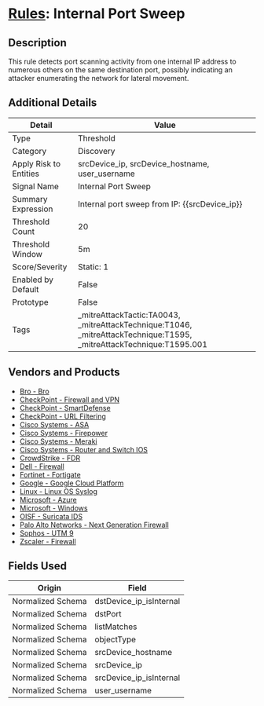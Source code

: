 # [Rules](README.md): Internal Port Sweep

## Description
This rule detects port scanning activity from one internal IP address to numerous others on the same destination port, possibly indicating an attacker enumerating the network for lateral movement.

## Additional Details
|Detail|Value|
|----|----|
|Type|Threshold|
|Category|Discovery|
|Apply Risk to Entities|srcDevice_ip, srcDevice_hostname, user_username|
|Signal Name|Internal Port Sweep|
|Summary Expression|Internal port sweep from IP: {{srcDevice_ip}}|
|Threshold Count|20|
|Threshold Window|5m|
|Score/Severity|Static: 1|
|Enabled by Default|False|
|Prototype|False|
|Tags|_mitreAttackTactic:TA0043, _mitreAttackTechnique:T1046, _mitreAttackTechnique:T1595, _mitreAttackTechnique:T1595.001|
## Vendors and Products
- [Bro - Bro](../products/37C866BF-72E1-470A-9072-EDB908F56951.md)
- [CheckPoint - Firewall and VPN](../products/c3c1a4fc-10cc-4155-8a30-a3bb14fc9f31.md)
- [CheckPoint - SmartDefense](../products/2b82e665-bdde-474a-ae29-4f0f76598556.md)
- [CheckPoint - URL Filtering](../products/2a678bcd-898e-43cd-ab3f-91feb0602a18.md)
- [Cisco Systems - ASA](../products/be4f7473-fe69-4311-8859-3561900060bf.md)
- [Cisco Systems - Firepower](../products/da9e05a5-3fd3-46a7-a107-ae03c01e3f5a.md)
- [Cisco Systems - Meraki](../products/724c9add-8cd9-4013-b9e1-a907b96da426.md)
- [Cisco Systems - Router and Switch IOS](../products/1abefd5b-ec3d-49c1-8a54-7e6363d52db0.md)
- [CrowdStrike - FDR](../products/569a3a44-c29f-492e-bcf4-5dc04e2ab0f3.md)
- [Dell - Firewall](../products/b1639f7f-4c11-4d29-ab69-368cf0e05e25.md)
- [Fortinet - Fortigate](../products/c57e2c85-4fc1-4fb7-8fa1-dbc5235231ad.md)
- [Google - Google Cloud Platform](../products/dcc85cfc-a698-4d09-87de-f2c723f3ad07.md)
- [Linux - Linux OS Syslog](../products/0e20c932-d992-4bd4-b276-c15119ca5c0b.md)
- [Microsoft - Azure](../products/a1225af5-e778-4068-a9a2-47da93d1ff24.md)
- [Microsoft - Windows](../products/1ff7546c-cb36-4a24-87f7-89d2cecc5761.md)
- [OISF - Suricata IDS](../products/afabb29d-e728-410f-b7c6-acfa9efbe1ed.md)
- [Palo Alto Networks - Next Generation Firewall](../products/46f5fa2c-1a62-4692-82ad-ed87800a0adb.md)
- [Sophos - UTM 9](../products/0fb003bc-8383-442f-8f3d-afcfbaefe617.md)
- [Zscaler - Firewall](../products/9e0641a7-22ce-4ac8-8113-ee48b368ac3d.md)


## Fields Used

|Origin|Field|
|----|----|
|Normalized Schema|dstDevice_ip_isInternal|
|Normalized Schema|dstPort|
|Normalized Schema|listMatches|
|Normalized Schema|objectType|
|Normalized Schema|srcDevice_hostname|
|Normalized Schema|srcDevice_ip|
|Normalized Schema|srcDevice_ip_isInternal|
|Normalized Schema|user_username|


